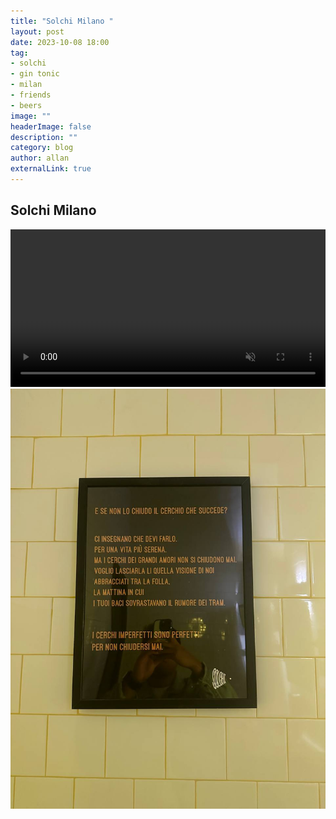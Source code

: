 ```yaml
---
title: "Solchi Milano "
layout: post
date: 2023-10-08 18:00
tag: 
- solchi
- gin tonic
- milan
- friends
- beers
image: ""
headerImage: false
description: ""
category: blog
author: allan
externalLink: true
---
```


## Solchi Milano

<div>
    <video class="fullscreen fill" width="100%" autoplay loop controls muted="muted">
    <source src="https://github.com/Allan-Nava/Allan-Nava.github.io/raw/master/assets/video/IMG_2893.MOV" type="video/mp4">
    </video>

</div>

<div>
    <img class="image" src="https://github.com/Allan-Nava/Allan-Nava.github.io/blob/master/assets/images/solchi.jpg?raw=true" alt="bsr 2023" />


</div>

